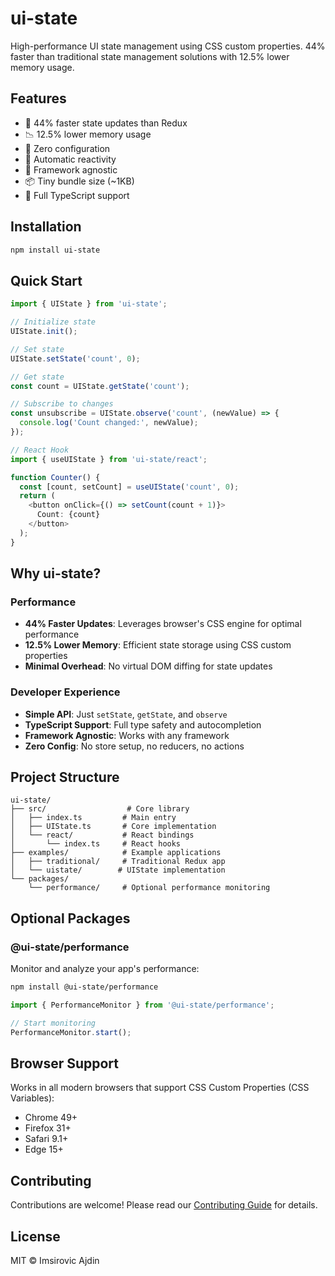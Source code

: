 # ui-state

High-performance UI state management using CSS custom properties. 44% faster than traditional state management solutions with 12.5% lower memory usage.

## Features

- 🚀 44% faster state updates than Redux
- 📉 12.5% lower memory usage
- 🎯 Zero configuration
- 🔄 Automatic reactivity
- 🎨 Framework agnostic
- 📦 Tiny bundle size (~1KB)
- 💪 Full TypeScript support

## Installation

```bash
npm install ui-state
```

## Quick Start

```typescript
import { UIState } from 'ui-state';

// Initialize state
UIState.init();

// Set state
UIState.setState('count', 0);

// Get state
const count = UIState.getState('count');

// Subscribe to changes
const unsubscribe = UIState.observe('count', (newValue) => {
  console.log('Count changed:', newValue);
});

// React Hook
import { useUIState } from 'ui-state/react';

function Counter() {
  const [count, setCount] = useUIState('count', 0);
  return (
    <button onClick={() => setCount(count + 1)}>
      Count: {count}
    </button>
  );
}
```

## Why ui-state?

### Performance

- **44% Faster Updates**: Leverages browser's CSS engine for optimal performance
- **12.5% Lower Memory**: Efficient state storage using CSS custom properties
- **Minimal Overhead**: No virtual DOM diffing for state updates

### Developer Experience

- **Simple API**: Just `setState`, `getState`, and `observe`
- **TypeScript Support**: Full type safety and autocompletion
- **Framework Agnostic**: Works with any framework
- **Zero Config**: No store setup, no reducers, no actions

## Project Structure

```
ui-state/
├── src/                  # Core library
│   ├── index.ts         # Main entry
│   ├── UIState.ts       # Core implementation
│   └── react/           # React bindings
│       └── index.ts     # React hooks
├── examples/            # Example applications
│   ├── traditional/     # Traditional Redux app
│   └── uistate/        # UIState implementation
└── packages/
    └── performance/     # Optional performance monitoring
```

## Optional Packages

### @ui-state/performance

Monitor and analyze your app's performance:

```bash
npm install @ui-state/performance
```

```typescript
import { PerformanceMonitor } from '@ui-state/performance';

// Start monitoring
PerformanceMonitor.start();
```

## Browser Support

Works in all modern browsers that support CSS Custom Properties (CSS Variables):
- Chrome 49+
- Firefox 31+
- Safari 9.1+
- Edge 15+

## Contributing

Contributions are welcome! Please read our [Contributing Guide](CONTRIBUTING.md) for details.

## License

MIT © Imsirovic Ajdin
